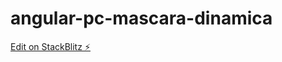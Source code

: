 # angular-pc-mascara-dinamica

[Edit on StackBlitz ⚡️](https://stackblitz.com/edit/angular-pc-mascara-dinamica)